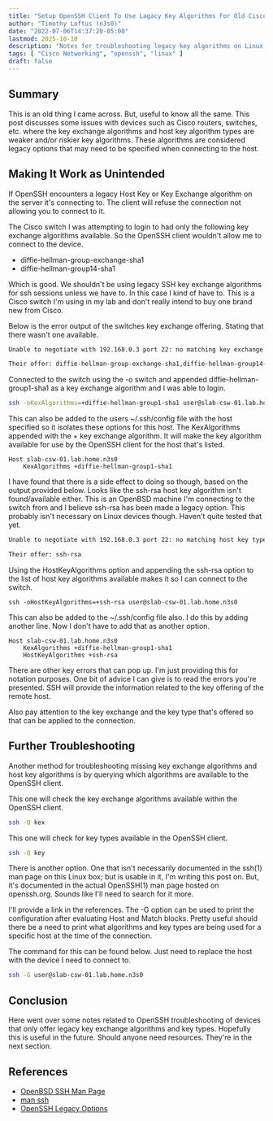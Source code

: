 ```yaml
---
title: "Setup OpenSSH Client To Use Lagacy Key Algorithms For Old Cisco Switches"
author: "Timothy Loftus (n3s0)"
date: "2022-07-06T14:37:20-05:00"
lastmod: 2025-10-10
description: "Notes for troubleshooting legacy key algorithms on Linux."
tags: [ "Cisco Networking", "openssh", "linux" ]
draft: false
---
```


## Summary

This is an old thing I came across. But, useful to know all the same. 
This post discusses some issues with devices such as Cisco routers, 
switches, etc. where the key exchange algorithms and host key algorithm 
types are weaker and/or riskier key algorithms. These algorithms are
considered legacy options that may need to be specified when connecting
to the host.

## Making It Work as Unintended

If OpenSSH encounters a legacy Host Key or Key Exchange algorithm on the
server it's connecting to. The client will refuse the connection not 
allowing you to connect to it.

The Cisco switch I was attempting to login to had only the following key
exchange algorithms available. So the OpenSSH client wouldn't allow me
to connect to the device.

- diffie-hellman-group-exchange-sha1
- diffie-hellman-group14-sha1

Which is good. We shouldn't be using legacy SSH key exchange algorithms 
for ssh sessions unless we have to. In this case I kind of have to. This
is a Cisco switch I'm using in my lab and don't really intend to buy one 
brand new from Cisco.

Below is the error output of the switches key exchange offering. Stating
that there wasn't one available.

```sh
Unable to negotiate with 192.168.0.3 port 22: no matching key exchange method found. 

Their offer: diffie-hellman-group-exchange-sha1,diffie-hellman-group14-sha1
```

Connected to the switch using the -o switch and appended
diffie-hellman-group1-sha1 as a key exchange algorithm and I was able to
login.

```sh
ssh -oKexAlgorithms=+diffie-hellman-group1-sha1 user@slab-csw-01.lab.home.n3s0
```

This can also be added to the users ~/.ssh/config file with the host
specified so it isolates these options for this host. The KexAlgorithms
appended with the + key exchange algorithm. It will make the key
algorithm available for use by the OpenSSH client for the host that's
listed.

```ssh
Host slab-csw-01.lab.home.n3s0
	KexAlgorithms +diffie-hellman-group1-sha1
```

I have found that there is a side effect to doing so though, based on
the output provided below. Looks like the ssh-rsa host key algorithm
isn't found/available either. This is an OpenBSD machine I'm connecting
to the switch from and I believe ssh-rsa has been made a legacy option.
This probably isn't necessary on Linux devices though. Haven't quite
tested that yet.

```sh
Unable to negotiate with 192.168.0.3 port 22: no matching host key type found. 

Their offer: ssh-rsa
```

Using the HostKeyAlgorithms option and appending the ssh-rsa option to
the list of host key algorithms available makes it so I can connect to
the switch.

```ssh
ssh -oHostKeyAlgorithms=+ssh-rsa user@slab-csw-01.lab.home.n3s0
```

This can also be added to the ~/.ssh/config file also. I do this by
adding another line. Now I don't have to add that as another option.

```vim
Host slab-csw-01.lab.home.n3s0
	KexAlgorithms +diffie-hellman-group1-sha1
	HostKeyAlgorithms +ssh-rsa
```

There are other key errors that can pop up. I'm just providing this for
notation purposes. One bit of advice I can give is to read the errors 
you're presented. SSH will provide the information related to the 
key offering of the remote host.

Also pay attention to the key exchange and the key type that's offered 
so that can be applied to the connection.

## Further Troubleshooting

Another method for troubleshooting missing key exchange algorithms and
host key algorithms is by querying which algorithms are available to the
OpenSSH client. 

This one will check the key exchange algorithms available within the
OpenSSH client.

```sh
ssh -Q kex
```

This one will check for key types available in the OpenSSH client.

```sh
ssh -Q key
```

There is another option. One that isn't necessarily documented in the
ssh(1) man page on this Linux box; but is usable in it, I'm writing 
this post on. But, it's documented in the actual OpenSSH(1) man page 
hosted on openssh.org. Sounds like I'll need to search for it more.

I'll provide a link in the references. The -G option can be used to 
print the configuration after evaluating Host and Match blocks. Pretty 
useful should there be a need to print what algorithms and key types are
being used for a specific host at the time of the connection.

The command for this can be found below. Just need to replace the host
with the device I need to connect to.

```sh
ssh -G user@slab-csw-01.lab.home.n3s0
```

## Conclusion

Here went over some notes related to OpenSSH troubleshooting of devices 
that only offer legacy key exchange algorithms and key types. Hopefully 
this is useful in the future. Should anyone need resources. They're in
the next section.

## References

- [OpenBSD SSH Man Page](https://man.openbsd.org/ssh)
- [man ssh](#)
- [OpenSSH Legacy Options](https://www.openssh.com/legacy.html)
